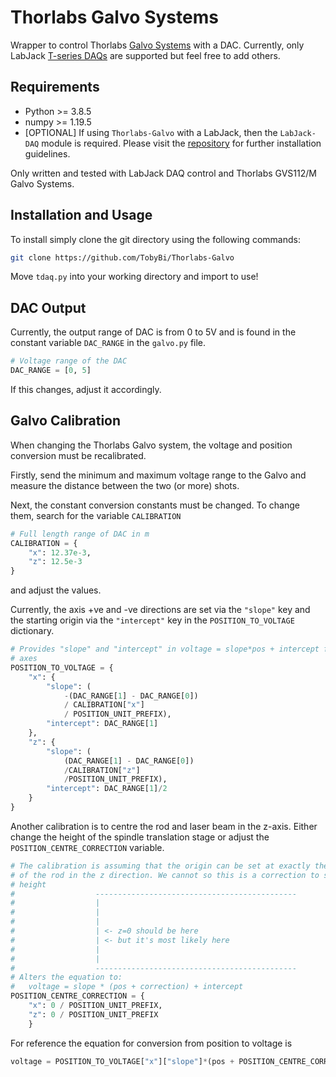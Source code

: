 # Thorlabs Galvo Systems

Wrapper to control Thorlabs [Galvo Systems](https://www.thorlabs.de/newgrouppage9.cfm?objectgroup_id=6057) with a DAC. Currently, only LabJack [T-series DAQs](https://labjack.com/products/t7) are supported but feel free to add others.

## Requirements

- Python >= 3.8.5
- numpy >= 1.19.5
- [OPTIONAL] If using `Thorlabs-Galvo` with a LabJack, then the `LabJack-DAQ` module is required. Please visit the [repository](https://github.com/TobyBi/LabJack-DAQ) for further installation guidelines.

Only written and tested with LabJack DAQ control and Thorlabs GVS112/M Galvo Systems.

## Installation and Usage

To install simply clone the git directory using the following commands:

```bash
git clone https://github.com/TobyBi/Thorlabs-Galvo
```

Move `tdaq.py` into your working directory and import to use!



## DAC Output

Currently, the output range of DAC is from 0 to 5V and is found in the constant variable `DAC_RANGE` in the `galvo.py` file.

```python
# Voltage range of the DAC
DAC_RANGE = [0, 5]
```

If this changes, adjust it accordingly.



## Galvo Calibration

When changing the Thorlabs Galvo system, the voltage and position conversion must be recalibrated.

Firstly, send the minimum and maximum voltage range to the Galvo and measure the distance between the two (or more) shots.

Next, the constant conversion constants must be changed. To change them, search for the variable `CALIBRATION`

```python
# Full length range of DAC in m
CALIBRATION = {
    "x": 12.37e-3,
    "z": 12.5e-3
}
```

and adjust the values.



Currently, the axis +ve and -ve directions are set via the `"slope"` key and the starting origin via the `"intercept"` key in the `POSITION_TO_VOLTAGE` dictionary.

```python
# Provides "slope" and "intercept" in voltage = slope*pos + intercept for both
# axes
POSITION_TO_VOLTAGE = {
    "x": {
        "slope": (
            -(DAC_RANGE[1] - DAC_RANGE[0])
            / CALIBRATION["x"]
            / POSITION_UNIT_PREFIX),
        "intercept": DAC_RANGE[1]
    },
    "z": {
        "slope": (
            (DAC_RANGE[1] - DAC_RANGE[0])
            /CALIBRATION["z"]
            /POSITION_UNIT_PREFIX),
        "intercept": DAC_RANGE[1]/2
    }
}
```



Another calibration is to centre the rod and laser beam in the z-axis. Either change the height of the spindle translation stage or adjust the `POSITION_CENTRE_CORRECTION`  variable.

```python
# The calibration is assuming that the origin can be set at exactly the centre
# of the rod in the z direction. We cannot so this is a correction to set the
# height
#                  ---------------------------------------------
#                  |
#                  |
#                  |
#                  | <- z=0 should be here
#                  | <- but it's most likely here
#                  |
#                  |
#                  ---------------------------------------------
# Alters the equation to:
#   voltage = slope * (pos + correction) + intercept
POSITION_CENTRE_CORRECTION = {
    "x": 0 / POSITION_UNIT_PREFIX,
    "z": 0 / POSITION_UNIT_PREFIX
    }
```



For reference the equation for conversion from position to voltage is

```python
voltage = POSITION_TO_VOLTAGE["x"]["slope"]*(pos + POSITION_CENTRE_CORRECTION) + POSITION_TO_VOLTAGE["x"]["intercept"]
```


